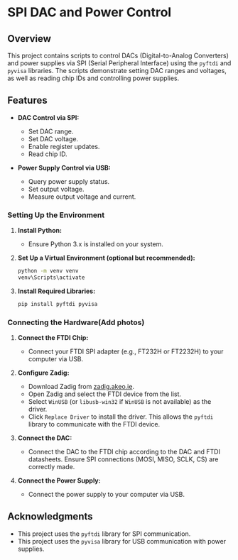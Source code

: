 # SPI DAC and Power Control

## Overview

This project contains scripts to control DACs (Digital-to-Analog Converters) and power supplies via SPI (Serial Peripheral Interface) using the `pyftdi` and `pyvisa` libraries. The scripts demonstrate setting DAC ranges and voltages, as well as reading chip IDs and controlling power supplies.

## Features

- **DAC Control via SPI:**
  - Set DAC range.
  - Set DAC voltage.
  - Enable register updates.
  - Read chip ID.

- **Power Supply Control via USB:**
  - Query power supply status.
  - Set output voltage.
  - Measure output voltage and current.

### Setting Up the Environment

1. **Install Python:**
    - Ensure Python 3.x is installed on your system.

2. **Set Up a Virtual Environment (optional but recommended):**
    ```bash
    python -m venv venv
    venv\Scripts\activate
    ```

3. **Install Required Libraries:**
    ```bash
    pip install pyftdi pyvisa
    ```

### Connecting the Hardware(Add photos)

1. **Connect the FTDI Chip:**
    - Connect your FTDI SPI adapter (e.g., FT232H or FT2232H) to your computer via USB.

2. **Configure Zadig:**
    - Download Zadig from [zadig.akeo.ie](https://zadig.akeo.ie/).
    - Open Zadig and select the FTDI device from the list.
    - Select `WinUSB` (or `libusb-win32` if `WinUSB` is not available) as the driver.
    - Click `Replace Driver` to install the driver. This allows the `pyftdi` library to communicate with the FTDI device.

3. **Connect the DAC:**
    - Connect the DAC to the FTDI chip according to the DAC and FTDI datasheets. Ensure SPI connections (MOSI, MISO, SCLK, CS) are correctly made.

4. **Connect the Power Supply:**
    - Connect the power supply to your computer via USB.

## Acknowledgments

- This project uses the `pyftdi` library for SPI communication.
- This project uses the `pyvisa` library for USB communication with power supplies.
